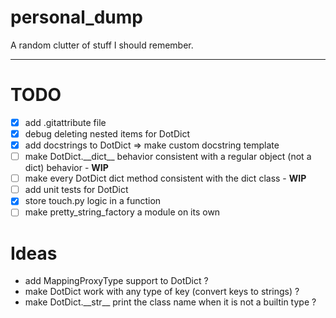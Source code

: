 # personal_dump
A random clutter of stuff I should remember.

---

# TODO

- [x] add .gitattribute file
- [x] debug deleting nested items for DotDict
- [x] add docstrings to DotDict => make custom docstring template
- [ ] make DotDict.\_\_dict__ behavior consistent with a regular object (not a dict) behavior - **WIP**
- [ ] make every DotDict dict method consistent with the dict class - **WIP**
- [ ] add unit tests for DotDict
- [x] store touch.py logic in a function
- [ ] make pretty_string_factory a module on its own

# Ideas

- add MappingProxyType support to DotDict ?
- make DotDict work with any type of key (convert keys to strings) ?
- make DotDict.\_\_str__ print the class name when it is not a builtin type ?
